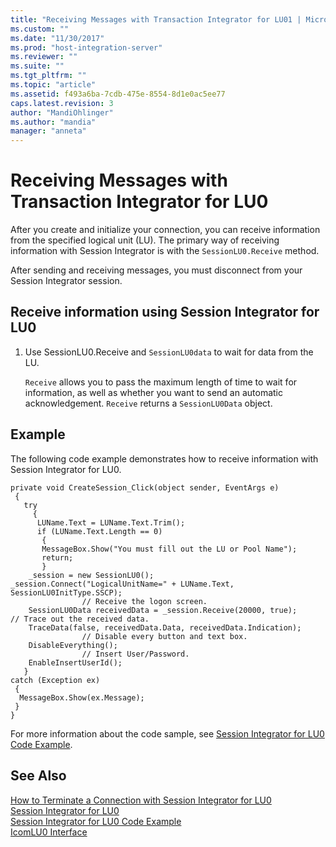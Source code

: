 ```yaml
---
title: "Receiving Messages with Transaction Integrator for LU01 | Microsoft Docs"
ms.custom: ""
ms.date: "11/30/2017"
ms.prod: "host-integration-server"
ms.reviewer: ""
ms.suite: ""
ms.tgt_pltfrm: ""
ms.topic: "article"
ms.assetid: f493a6ba-7cdb-475e-8554-8d1e0ac5ee77
caps.latest.revision: 3
author: "MandiOhlinger"
ms.author: "mandia"
manager: "anneta"
---
```

# Receiving Messages with Transaction Integrator for LU0
After you create and initialize your connection, you can receive information from the specified logical unit (LU). The primary way of receiving information with Session Integrator is with the `SessionLU0.Receive` method.  
  
 After sending and receiving messages, you must disconnect from your Session Integrator session.  
  
## Receive information using Session Integrator for LU0  
  
1.  Use SessionLU0.Receive and `SessionLU0data` to wait for data from the LU.  
  
     `Receive` allows you to pass the maximum length of time to wait for information, as well as whether you want to send an automatic acknowledgement. `Receive` returns a `SessionLU0Data` object.  
  
## Example  
 The following code example demonstrates how to receive information with Session Integrator for LU0.  
  
```  
private void CreateSession_Click(object sender, EventArgs e)  
 {  
   try  
     {  
      LUName.Text = LUName.Text.Trim();  
      if (LUName.Text.Length == 0)  
       {  
       MessageBox.Show("You must fill out the LU or Pool Name");  
       return;  
       }  
    _session = new SessionLU0();    _session.Connect("LogicalUnitName=" + LUName.Text, SessionLU0InitType.SSCP);  
                // Receive the logon screen.  
    SessionLU0Data receivedData = _session.Receive(20000, true);                // Trace out the received data.  
    TraceData(false, receivedData.Data, receivedData.Indication);  
                // Disable every button and text box.  
    DisableEverything();  
                // Insert User/Password.  
    EnableInsertUserId();  
   }  
catch (Exception ex)  
 {  
  MessageBox.Show(ex.Message);  
 }  
}  
```  
  
 For more information about the code sample, see [Session Integrator for LU0 Code Example](../core/session-integrator-for-lu0-code-example2.md).  
  
## See Also  
 [How to Terminate a Connection with Session Integrator for LU0](../core/how-to-terminate-a-connection-with-session-integrator-for-lu02.md)   
 [Session Integrator for LU0](../core/session-integrator-for-lu02.md)   
 [Session Integrator for LU0 Code Example](../core/session-integrator-for-lu0-code-example2.md)   
 [IcomLU0 Interface](./icomlu0-interface2.md)